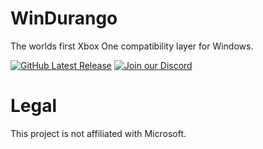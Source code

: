 # WinDurango
The worlds first Xbox One compatibility layer for Windows.

[![GitHub Latest Release](https://img.shields.io/badge/Latest-Release-red)](https://github.com/WinDurango/WinDurango/releases) [![Join our Discord](https://img.shields.io/badge/join%20Us-discord-mHN2BgH7MR)](https://discord.gg/mHN2BgH7MR)

# Legal

This project is not affiliated with Microsoft.
